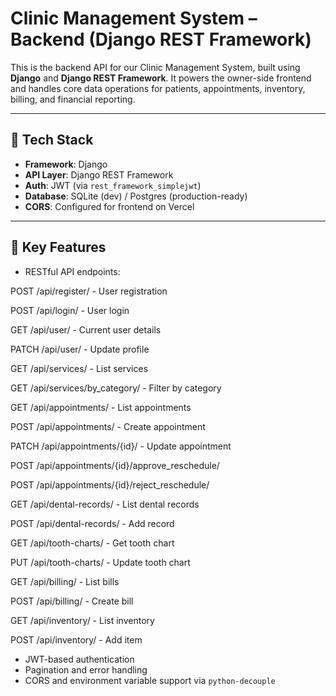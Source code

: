 # Clinic Management System – Backend (Django REST Framework)

This is the backend API for our Clinic Management System, built using **Django** and **Django REST Framework**. It powers the owner-side frontend and handles core data operations for patients, appointments, inventory, billing, and financial reporting.

---

## 🧩 Tech Stack

- **Framework**: Django
- **API Layer**: Django REST Framework
- **Auth**: JWT (via `rest_framework_simplejwt`)
- **Database**: SQLite (dev) / Postgres (production-ready)
- **CORS**: Configured for frontend on Vercel

---

## 📁 Key Features

- RESTful API endpoints:

POST   /api/register/          - User registration

POST   /api/login/             - User login

GET    /api/user/              - Current user details

PATCH  /api/user/              - Update profile


GET    /api/services/          - List services

GET    /api/services/by_category/ - Filter by category


GET    /api/appointments/      - List appointments

POST   /api/appointments/      - Create appointment

PATCH  /api/appointments/{id}/ - Update appointment

POST   /api/appointments/{id}/approve_reschedule/

POST   /api/appointments/{id}/reject_reschedule/


GET    /api/dental-records/    - List dental records

POST   /api/dental-records/    - Add record


GET    /api/tooth-charts/      - Get tooth chart

PUT    /api/tooth-charts/      - Update tooth chart


GET    /api/billing/           - List bills

POST   /api/billing/           - Create bill


GET    /api/inventory/         - List inventory

POST   /api/inventory/         - Add item


- JWT-based authentication
- Pagination and error handling
- CORS and environment variable support via `python-decouple`
